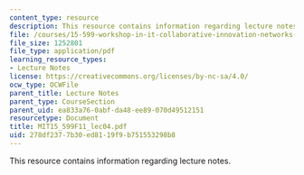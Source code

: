 ```yaml
---
content_type: resource
description: This resource contains information regarding lecture notes.
file: /courses/15-599-workshop-in-it-collaborative-innovation-networks-fall-2011/278df2377b30ed8119f9b751553298b8_MIT15_599F11_lec04.pdf
file_size: 1252801
file_type: application/pdf
learning_resource_types:
- Lecture Notes
license: https://creativecommons.org/licenses/by-nc-sa/4.0/
ocw_type: OCWFile
parent_title: Lecture Notes
parent_type: CourseSection
parent_uid: ea833a76-0abf-da48-ee89-070d49512151
resourcetype: Document
title: MIT15_599F11_lec04.pdf
uid: 278df237-7b30-ed81-19f9-b751553298b8
---
```

This resource contains information regarding lecture notes.